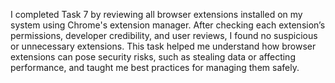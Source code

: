 I completed Task 7 by reviewing all browser extensions installed on my system using Chrome's extension manager. 
After checking each extension’s permissions, developer credibility, and user reviews, I found no suspicious or unnecessary extensions. 
This task helped me understand how browser extensions can pose security risks, such as stealing data or affecting performance, and taught me best practices for managing them safely.
